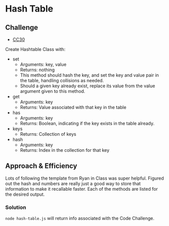 # Hash Table

## Challenge

- [CC30](https://canvas.instructure.com/courses/5233640/assignments/32144442)

Create Hashtable Class with:

- set
  - Arguments: key, value
  - Returns: nothing
  - This method should hash the key, and set the key and value pair in the table, handling collisions as needed.
  - Should a given key already exist, replace its value from the value argument given to this method.
- get
  - Arguments: key
  - Returns: Value associated with that key in the table
- has
  - Arguments: key
  - Returns: Boolean, indicating if the key exists in the table already.
- keys
  - Returns: Collection of keys
- hash
  - Arguments: key
  - Returns: Index in the collection for that key

## Approach & Efficiency

Lots of following the template from Ryan in Class was super helpful. Figured out the hash and numbers are really just a good way to store that information to make it recallable faster. Each of the methods are listed for the desired output.

### Solution

`node hash-table.js` will return info associated with the Code Challenge.
